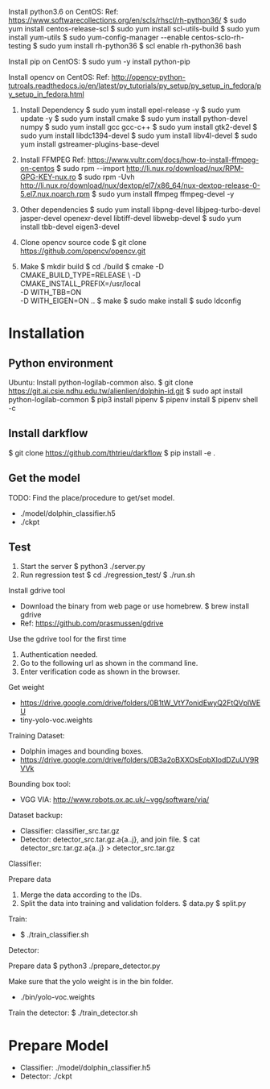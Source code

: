Install python3.6 on CentOS:
Ref: https://www.softwarecollections.org/en/scls/rhscl/rh-python36/
$ sudo yum install centos-release-scl
$ sudo yum install scl-utils-build
$ sudo yum install yum-utils
$ sudo yum-config-manager --enable centos-sclo-rh-testing
$ sudo yum install rh-python36
$ scl enable rh-python36 bash

Install pip on CentOS:
$ sudo yum -y install python-pip

Install opencv on CentOS:
Ref: http://opencv-python-tutroals.readthedocs.io/en/latest/py_tutorials/py_setup/py_setup_in_fedora/py_setup_in_fedora.html
1) Install Dependency
$ sudo yum install epel-release -y
$ sudo yum update -y
$ sudo yum install cmake
$ sudo yum install python-devel numpy
$ sudo yum install gcc gcc-c++
$ sudo yum install gtk2-devel
$ sudo yum install libdc1394-devel
$ sudo yum install libv4l-devel
$ sudo yum install gstreamer-plugins-base-devel

2) Install FFMPEG
Ref: https://www.vultr.com/docs/how-to-install-ffmpeg-on-centos
$ sudo rpm --import http://li.nux.ro/download/nux/RPM-GPG-KEY-nux.ro
$ sudo rpm -Uvh http://li.nux.ro/download/nux/dextop/el7/x86_64/nux-dextop-release-0-5.el7.nux.noarch.rpm
$ sudo yum install ffmpeg ffmpeg-devel -y

3) Other dependencies
$ sudo yum install libpng-devel libjpeg-turbo-devel jasper-devel openexr-devel libtiff-devel libwebp-devel
$ sudo yum install tbb-devel eigen3-devel

4) Clone opencv source code
$ git clone https://github.com/opencv/opencv.git

5) Make
$ mkdir build
$ cd ./build
$ cmake -D CMAKE_BUILD_TYPE=RELEASE \ 
    -D CMAKE_INSTALL_PREFIX=/usr/local \
    -D WITH_TBB=ON \
    -D WITH_EIGEN=ON ..
$ make
$ sudo make install
$ sudo ldconfig

# Installation
## Python environment
Ubuntu: Install python-logilab-common also.
$ git clone https://git.ai.csie.ndhu.edu.tw/alienlien/dolphin-id.git
$ sudo apt install python-logilab-common
$ pip3 install pipenv
$ pipenv install
$ pipenv shell -c

## Install darkflow
$ git clone https://github.com/thtrieu/darkflow
$ pip install -e .

## Get the model
TODO: Find the place/procedure to get/set model.
- ./model/dolphin_classifier.h5
- ./ckpt

## Test
1. Start the server
$ python3 ./server.py
2. Run regression test
$ cd ./regression_test/
$ ./run.sh

Install gdrive tool
- Download the binary from web page or use homebrew.
$ brew install gdrive
- Ref: https://github.com/prasmussen/gdrive

Use the gdrive tool for the first time
1) Authentication needed.
2) Go to the following url as shown in the command line.
3) Enter verification code as shown in the browser.

Get weight 
- https://drive.google.com/drive/folders/0B1tW_VtY7onidEwyQ2FtQVplWEU
- tiny-yolo-voc.weights

Training Dataset:
- Dolphin images and bounding boxes.
- https://drive.google.com/drive/folders/0B3a2oBXXOsEqbXlodDZuUV9RVVk

Bounding box tool:
- VGG VIA: http://www.robots.ox.ac.uk/~vgg/software/via/

Dataset backup:
- Classifier: classifier_src.tar.gz
- Detector: detector_src.tar.gz.a{a..j}, and join file.
$ cat detector_src.tar.gz.a{a..j} > detector_src.tar.gz

Classifier:

Prepare data
1) Merge the data according to the IDs.
2) Split the data into training and validation folders.
$ data.py
$ split.py

Train:
- $ ./train_classifier.sh

Detector:

Prepare data
$ python3 ./prepare_detector.py

Make sure that the yolo weight is in the bin folder.
- ./bin/yolo-voc.weights

Train the detector:
$ ./train_detector.sh

# Prepare Model
- Classifier: ./model/dolphin_classifier.h5
- Detector: ./ckpt
